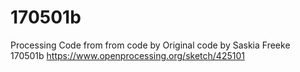 # 170501b
Processing Code from from code by Original code by Saskia Freeke 170501b https://www.openprocessing.org/sketch/425101
